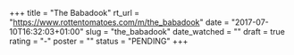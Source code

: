 +++
title = "The Babadook"
rt_url = "https://www.rottentomatoes.com/m/the_babadook"
date = "2017-07-10T16:32:03+01:00"
slug = "the_babadook"
date_watched = ""
draft = true
rating = "-"
poster = ""
status = "PENDING"
+++